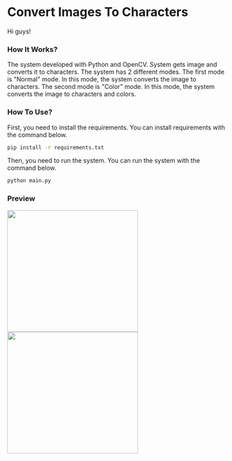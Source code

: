 # Convert Images To Characters

Hi guys!

### How It Works?

The system developed with Python and OpenCV. System gets image and converts it to characters. The system has 2 different modes. The first mode is "Normal" mode. In this mode, the system converts the image to characters. The second mode is "Color" mode. In this mode, the system converts the image to characters and colors.

### How To Use?

First, you need to install the requirements. You can install requirements with the command below.

```bash
pip install -r requirements.txt
```

Then, you need to run the system. You can run the system with the command below.

```bash
python main.py
```

### Preview

<img src="https://camo.githubusercontent.com/..." data-canonical-src="https://raw.githubusercontent.com/Floodinatorr/ConvertImageToCharacters/main/normal.png" width="300" height="280" />
<img src="https://camo.githubusercontent.com/..." data-canonical-src="https://raw.githubusercontent.com/Floodinatorr/ConvertImageToCharacters/main/final.png" width="300" height="280" />

